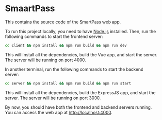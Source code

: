# SmaartPass

This contains the source code of the SmartPass web app.

To run this project locally, you need to have [Node.js](https://nodejs.org/en/) installed. Then, run the following commands to start the frontend server:

```bash
cd client && npm install && npm run build && npm run dev
```

This will install all the dependencies, build the Vue app, and start the server. The server will be running on port 4000.

In another terminal, run the following commands to start the backend server:

```bash
cd server && npm install && npm run build && npm run start
```

This will install all the dependencies, build the ExpressJS app, and start the server. The server will be running on port 3000.

By now, you should have both the frontend and backend servers running. You can access the web app at <http://localhost:4000>.
